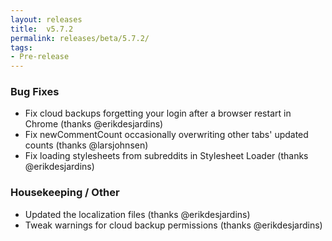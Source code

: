 ```yaml
---
layout: releases
title:  v5.7.2
permalink: releases/beta/5.7.2/
tags:
- Pre-release
---
```


### Bug Fixes

- Fix cloud backups forgetting your login after a browser restart in Chrome (thanks @erikdesjardins)
- Fix newCommentCount occasionally overwriting other tabs' updated counts (thanks @larsjohnsen)
- Fix loading stylesheets from subreddits in Stylesheet Loader (thanks @erikdesjardins)

### Housekeeping / Other

- Updated the localization files (thanks @erikdesjardins)
- Tweak warnings for cloud backup permissions (thanks @erikdesjardins)
